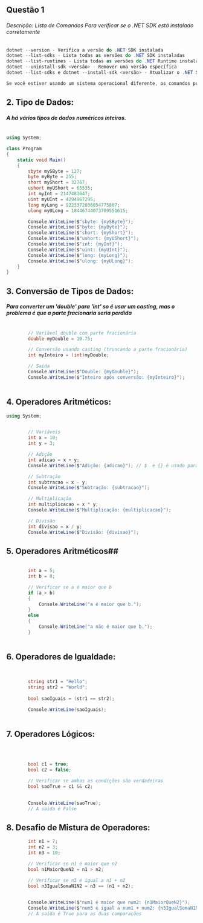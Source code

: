 
## Questão 1 ##

###### Descrição: Lista de Comandos Para verificar se o .NET SDK está instalado corretamente
~~~ c#
dotnet --version - Verifica a versão do .NET SDK instalada
dotnet --list-sdks - Lista todas as versões do .NET SDK instaladas
dotnet --list-runtimes - Lista todas as versões do .NET Runtime instaladas
dotnet --uninstall-sdk <versão> - Remover uma versão específica
dotnet --list-sdks e dotnet --install-sdk <versão> - Atualizar o .NET SDK

Se você estiver usando um sistema operacional diferente, os comandos podem variar um pouco.
~~~
## 2. Tipo de Dados: ##

##### A há vários tipos de dados numéricos inteiros.
~~~ c#

using System;

class Program
{
    static void Main()
    {
        sbyte mySByte = 127;
        byte myByte = 255;
        short myShort = 32767;
        ushort myUShort = 65535;
        int myInt = 2147483647;
        uint myUInt = 4294967295;
        long myLong = 9223372036854775807;
        ulong myULong = 18446744073709551615;

        Console.WriteLine($"sbyte: {mySByte}");
        Console.WriteLine($"byte: {myByte}");
        Console.WriteLine($"short: {myShort}");
        Console.WriteLine($"ushort: {myUShort}");
        Console.WriteLine($"int: {myInt}");
        Console.WriteLine($"uint: {myUInt}");
        Console.WriteLine($"long: {myLong}");
        Console.WriteLine($"ulong: {myULong}");
    }
}

~~~

## 3. Conversão de Tipos de Dados: ##

##### Para converter um 'double' para 'int' so é usar um casting, mas o problema é que a parte fracionaria seria perdida #####

~~~ c#

        // Variável double com parte fracionária
        double myDouble = 10.75;

        // Conversão usando casting (truncando a parte fracionária)
        int myInteiro = (int)myDouble;

        // Saída
        Console.WriteLine($"Double: {myDouble}");
        Console.WriteLine($"Inteiro após conversão: {myInteiro}");
 
~~~

## 4. Operadores Aritméticos: ##
 


~~~ c#
using System;


        // Variáveis
        int x = 10;
        int y = 3;

        // Adição
        int adicao = x + y;
        Console.WriteLine($"Adição: {adicao}"); // $  e {} é usado para concatenar a string com o valor.

        // Subtração
        int subtracao = x - y;
        Console.WriteLine($"Subtração: {subtracao}");

        // Multiplicação
        int multiplicacao = x * y;
        Console.WriteLine($"Multiplicação: {multiplicacao}");

        // Divisão
        int divisao = x / y;
        Console.WriteLine($"Divisão: {divisao}");

~~~

  ## 5. Operadores Aritméticos## 

~~~ c#
    
        int a = 5;
        int b = 8;

        // Verificar se a é maior que b
        if (a > b)
        {
            Console.WriteLine("a é maior que b.");
        }
        else
        {
            Console.WriteLine("a não é maior que b.");
        }
 
~~~

## 6. Operadores de Igualdade: ##

~~~ c#

    
        string str1 = "Hello";
        string str2 = "World";
    
        bool saoIguais = (str1 == str2);

        Console.WriteLine(saoIguais);
 
~~~

## 7. Operadores Lógicos: ##


~~~ c#


        
        bool c1 = true;
        bool c2 = false;

        // Verificar se ambas as condições são verdadeiras
        bool saoTrue = c1 && c2;

   
        Console.WriteLine(saoTrue);
        // A saida é False
~~~

## 8. Desafio de Mistura de Operadores: ##

~~~ c#
        int n1 = 7;
        int n2 = 3;
        int n3 = 10;

        // Verificar se n1 é maior que n2
        bool n1MaiorQueN2 = n1 > n2;

        // Verificar se n3 é igual a n1 + n2
        bool n3IgualSomaN1N2 = n3 == (n1 + n2);

         
        Console.WriteLine($"num1 é maior que num2: {n1MaiorQueN2}");
        Console.WriteLine($"num3 é igual a num1 + num2: {n3IgualSomaN1N2}");
        // A saída é True para as duas comparações
~~~ 











